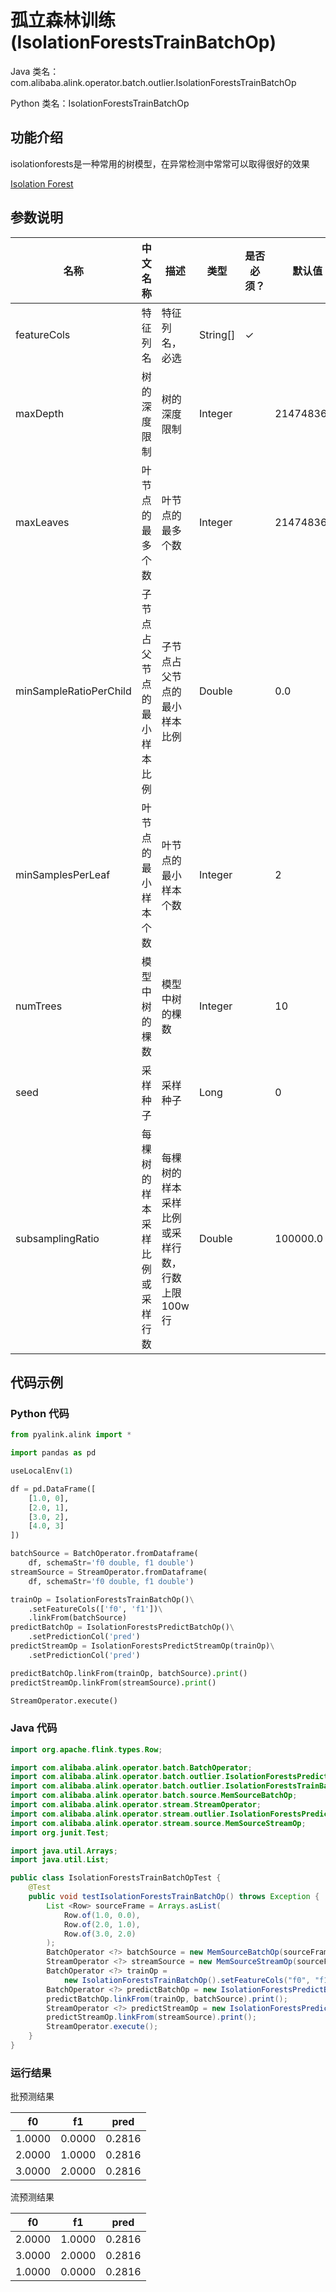 # 孤立森林训练 (IsolationForestsTrainBatchOp)
Java 类名：com.alibaba.alink.operator.batch.outlier.IsolationForestsTrainBatchOp

Python 类名：IsolationForestsTrainBatchOp


## 功能介绍

isolationforests是一种常用的树模型，在异常检测中常常可以取得很好的效果

[Isolation Forest](https://cs.nju.edu.cn/zhouzh/zhouzh.files/publication/icdm08b.pdf)

## 参数说明


| 名称 | 中文名称 | 描述 | 类型 | 是否必须？ | 默认值 |
| --- | --- | --- | --- | --- | --- |
| featureCols | 特征列名 | 特征列名，必选 | String[] | ✓ |  |
| maxDepth | 树的深度限制 | 树的深度限制 | Integer |  | 2147483647 |
| maxLeaves | 叶节点的最多个数 | 叶节点的最多个数 | Integer |  | 2147483647 |
| minSampleRatioPerChild | 子节点占父节点的最小样本比例 | 子节点占父节点的最小样本比例 | Double |  | 0.0 |
| minSamplesPerLeaf | 叶节点的最小样本个数 | 叶节点的最小样本个数 | Integer |  | 2 |
| numTrees | 模型中树的棵数 | 模型中树的棵数 | Integer |  | 10 |
| seed | 采样种子 | 采样种子 | Long |  | 0 |
| subsamplingRatio | 每棵树的样本采样比例或采样行数 | 每棵树的样本采样比例或采样行数，行数上限100w行 | Double |  | 100000.0 |



## 代码示例
### Python 代码
```python
from pyalink.alink import *

import pandas as pd

useLocalEnv(1)

df = pd.DataFrame([
    [1.0, 0],
    [2.0, 1],
    [3.0, 2],
    [4.0, 3]
])

batchSource = BatchOperator.fromDataframe(
    df, schemaStr='f0 double, f1 double')
streamSource = StreamOperator.fromDataframe(
    df, schemaStr='f0 double, f1 double')

trainOp = IsolationForestsTrainBatchOp()\
    .setFeatureCols(['f0', 'f1'])\
    .linkFrom(batchSource)
predictBatchOp = IsolationForestsPredictBatchOp()\
    .setPredictionCol('pred')
predictStreamOp = IsolationForestsPredictStreamOp(trainOp)\
    .setPredictionCol('pred')

predictBatchOp.linkFrom(trainOp, batchSource).print()
predictStreamOp.linkFrom(streamSource).print()

StreamOperator.execute()
```
### Java 代码
```java
import org.apache.flink.types.Row;

import com.alibaba.alink.operator.batch.BatchOperator;
import com.alibaba.alink.operator.batch.outlier.IsolationForestsPredictBatchOp;
import com.alibaba.alink.operator.batch.outlier.IsolationForestsTrainBatchOp;
import com.alibaba.alink.operator.batch.source.MemSourceBatchOp;
import com.alibaba.alink.operator.stream.StreamOperator;
import com.alibaba.alink.operator.stream.outlier.IsolationForestsPredictStreamOp;
import com.alibaba.alink.operator.stream.source.MemSourceStreamOp;
import org.junit.Test;

import java.util.Arrays;
import java.util.List;

public class IsolationForestsTrainBatchOpTest {
	@Test
	public void testIsolationForestsTrainBatchOp() throws Exception {
		List <Row> sourceFrame = Arrays.asList(
			Row.of(1.0, 0.0),
			Row.of(2.0, 1.0),
			Row.of(3.0, 2.0)
		);
		BatchOperator <?> batchSource = new MemSourceBatchOp(sourceFrame, "f0 double, f1 double");
		StreamOperator <?> streamSource = new MemSourceStreamOp(sourceFrame, "f0 double, f1 double");
		BatchOperator <?> trainOp =
			new IsolationForestsTrainBatchOp().setFeatureCols("f0", "f1").linkFrom(batchSource);
		BatchOperator <?> predictBatchOp = new IsolationForestsPredictBatchOp().setPredictionCol("pred");
		predictBatchOp.linkFrom(trainOp, batchSource).print();
		StreamOperator <?> predictStreamOp = new IsolationForestsPredictStreamOp(trainOp).setPredictionCol("pred");
		predictStreamOp.linkFrom(streamSource).print();
		StreamOperator.execute();
	}
}
```
### 运行结果

批预测结果

f0|f1|pred
---|---|----
1.0000|0.0000|0.2816
2.0000|1.0000|0.2816
3.0000|2.0000|0.2816

流预测结果

f0|f1|pred
---|---|----
2.0000|1.0000|0.2816
3.0000|2.0000|0.2816
1.0000|0.0000|0.2816

